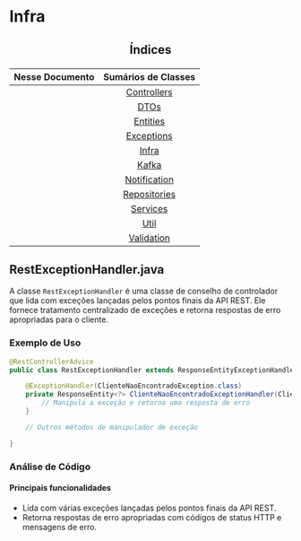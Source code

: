 # Infra

## <p align="center"> Índices </p>

<div align="center">

|                      Nesse Documento                     |                                                    Sumários de Classes                                                     |
|:--------------------------------------------------------:|:--------------------------------------------------------------------------------------------------------------------------:|
|                                                          |  [Controllers](https://github.com/SoSoJigsaw/Desafio_TGID/blob/main/documentacao/Sumarios%20Das%20Classes/Controllers.md)  |
|                                                          |         [DTOs](https://github.com/SoSoJigsaw/Desafio_TGID/blob/main/documentacao/Sumarios%20Das%20Classes/DTO.md)          |
|                                                          |     [Entities](https://github.com/SoSoJigsaw/Desafio_TGID/blob/main/documentacao/Sumarios%20Das%20Classes/Entities.md)     |
|                                                          |   [Exceptions](https://github.com/SoSoJigsaw/Desafio_TGID/blob/main/documentacao/Sumarios%20Das%20Classes/Exceptions.md)   |
|                                                          |        [Infra](https://github.com/SoSoJigsaw/Desafio_TGID/blob/main/documentacao/Sumarios%20Das%20Classes/Infra.md)        |
|                                                          |        [Kafka](https://github.com/SoSoJigsaw/Desafio_TGID/blob/main/documentacao/Sumarios%20Das%20Classes/Kafka.md)        |
|                                                          | [Notification](https://github.com/SoSoJigsaw/Desafio_TGID/blob/main/documentacao/Sumarios%20Das%20Classes/Notification.md) |
|                                                          | [Repositories](https://github.com/SoSoJigsaw/Desafio_TGID/blob/main/documentacao/Sumarios%20Das%20Classes/Repositories.md) |
|                                                          |     [Services](https://github.com/SoSoJigsaw/Desafio_TGID/blob/main/documentacao/Sumarios%20Das%20Classes/Services.md)     |
|                                                          |         [Util](https://github.com/SoSoJigsaw/Desafio_TGID/blob/main/documentacao/Sumarios%20Das%20Classes/Util.md)         |
|                                                          |   [Validation](https://github.com/SoSoJigsaw/Desafio_TGID/blob/main/documentacao/Sumarios%20Das%20Classes/Validation.md)   |

</div>

## RestExceptionHandler.java

A classe `RestExceptionHandler` é uma classe de conselho de controlador que lida com exceções lançadas pelos pontos finais da API REST. Ele fornece tratamento centralizado de exceções e retorna respostas de erro apropriadas para o cliente.

### Exemplo de Uso

```java
@RestControllerAdvice
public class RestExceptionHandler extends ResponseEntityExceptionHandler {

    @ExceptionHandler(ClienteNaoEncontradoException.class)
    private ResponseEntity<?> ClienteNaoEncontradoExceptionHandler(ClienteNaoEncontradoException e) {
        // Manipula a exceção e retorna uma resposta de erro
    }

    // Outros métodos de manipulador de exceção

}
```

### Análise de Código

#### Principais funcionalidades

- Lida com várias exceções lançadas pelos pontos finais da API REST.
- Retorna respostas de erro apropriadas com códigos de status HTTP e mensagens de erro.
